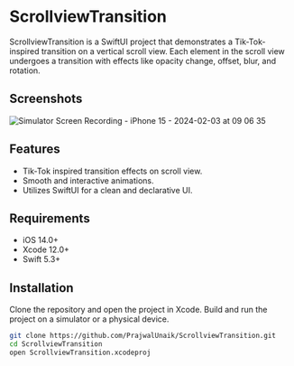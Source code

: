 # ScrollviewTransition

ScrollviewTransition is a SwiftUI project that demonstrates a Tik-Tok-inspired transition on a vertical scroll view. Each element in the scroll view undergoes a transition with effects like opacity change, offset, blur, and rotation.

## Screenshots

![Simulator Screen Recording - iPhone 15 - 2024-02-03 at 09 06 35](https://github.com/PrajwalUnaik/ScrollviewTransition/assets/148428641/064d12e9-3f62-4d79-b9bb-a12be92f620e)

## Features

- Tik-Tok inspired transition effects on scroll view.
- Smooth and interactive animations.
- Utilizes SwiftUI for a clean and declarative UI.

## Requirements

- iOS 14.0+
- Xcode 12.0+
- Swift 5.3+

## Installation

Clone the repository and open the project in Xcode. Build and run the project on a simulator or a physical device.

```bash
git clone https://github.com/PrajwalUnaik/ScrollviewTransition.git
cd ScrollviewTransition
open ScrollviewTransition.xcodeproj
